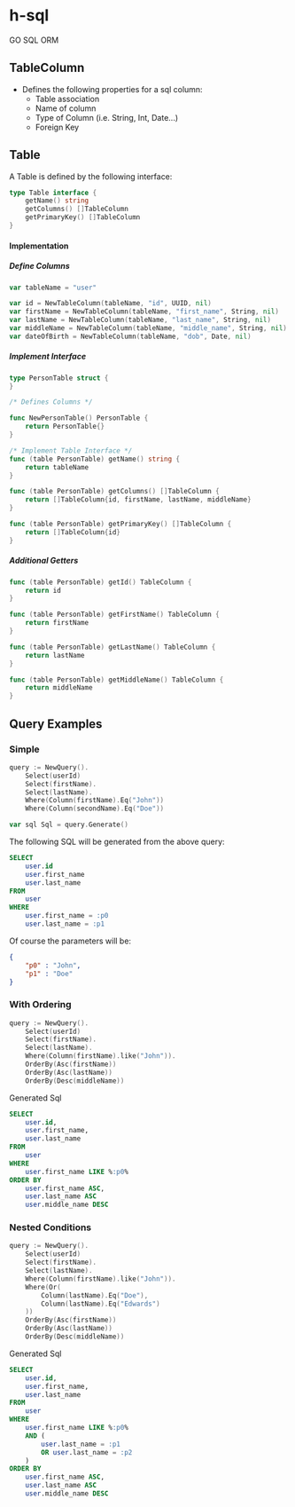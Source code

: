 # h-sql
GO SQL ORM

## TableColumn
- Defines the following properties for a sql column:
    - Table association
    - Name of column
    - Type of Column (i.e. String, Int, Date...)
    - Foreign Key

## Table
A Table is defined by the following interface:
```go
type Table interface {
	getName() string
	getColumns() []TableColumn
	getPrimaryKey() []TableColumn
}
```

#### Implementation 
##### Define Columns
```go
var tableName = "user"

var id = NewTableColumn(tableName, "id", UUID, nil)
var firstName = NewTableColumn(tableName, "first_name", String, nil)
var lastName = NewTableColumn(tableName, "last_name", String, nil)
var middleName = NewTableColumn(tableName, "middle_name", String, nil)
var dateOfBirth = NewTableColumn(tableName, "dob", Date, nil)

```
##### Implement Interface
```go
type PersonTable struct {
}

/* Defines Columns */

func NewPersonTable() PersonTable {
	return PersonTable{}
}

/* Implement Table Interface */
func (table PersonTable) getName() string {
	return tableName
}

func (table PersonTable) getColumns() []TableColumn {
	return []TableColumn{id, firstName, lastName, middleName}
}

func (table PersonTable) getPrimaryKey() []TableColumn {
	return []TableColumn{id}
}
```

##### Additional Getters
```go
func (table PersonTable) getId() TableColumn {
	return id
}

func (table PersonTable) getFirstName() TableColumn {
	return firstName
}

func (table PersonTable) getLastName() TableColumn {
	return lastName
}

func (table PersonTable) getMiddleName() TableColumn {
	return middleName
}
```

##  Query Examples
### Simple
```go
query := NewQuery().
    Select(userId)
    Select(firstName).
    Select(lastName).
    Where(Column(firstName).Eq("John"))
    Where(Column(secondName).Eq("Doe"))

var sql Sql = query.Generate()
```

The following SQL will be generated from the above query:
```sql
SELECT
    user.id
    user.first_name
    user.last_name
FROM
    user
WHERE
    user.first_name = :p0
    user.last_name = :p1
```

Of course the parameters will be:
```json
{
    "p0" : "John",
    "p1" : "Doe"
}
```

### With Ordering
```go
query := NewQuery().
    Select(userId)
    Select(firstName).
    Select(lastName).
    Where(Column(firstName).like("John")).
    OrderBy(Asc(firstName))
    OrderBy(Asc(lastName))
    OrderBy(Desc(middleName))
```  

Generated Sql
```sql
SELECT
    user.id,
    user.first_name,
    user.last_name
FROM
    user
WHERE
    user.first_name LIKE %:p0%
ORDER BY
    user.first_name ASC,
    user.last_name ASC
    user.middle_name DESC
```    

### Nested Conditions
```go
query := NewQuery().
    Select(userId)
    Select(firstName).
    Select(lastName).
    Where(Column(firstName).like("John")).
    Where(Or(
        Column(lastName).Eq("Doe"),
        Column(lastName).Eq("Edwards")
    ))
    OrderBy(Asc(firstName))
    OrderBy(Asc(lastName))
    OrderBy(Desc(middleName))
```  

Generated Sql
```sql
SELECT
    user.id,
    user.first_name,
    user.last_name
FROM
    user
WHERE
    user.first_name LIKE %:p0%
    AND (
        user.last_name = :p1
        OR user.last_name = :p2
    )
ORDER BY
    user.first_name ASC,
    user.last_name ASC
    user.middle_name DESC
```    
